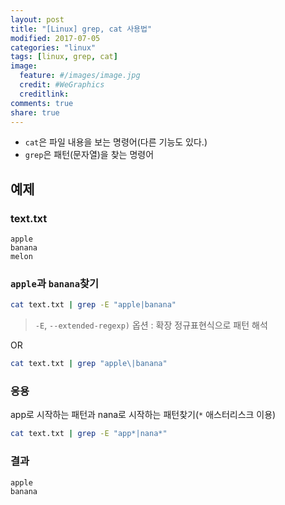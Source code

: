 ```yaml
---
layout: post
title: "[Linux] grep, cat 사용법"
modified: 2017-07-05
categories: "linux"
tags: [linux, grep, cat]
image:
  feature: #/images/image.jpg
  credit: #WeGraphics
  creditlink: 
comments: true
share: true
---
```


- `cat`은 파일 내용을 보는 명령어(다른 기능도 있다.)
- `grep`은 패턴(문자열)을 찾는 명령어

## 예제

### text.txt
```
apple
banana
melon
```

### `apple`과 `banana`찾기
```sh
cat text.txt | grep -E "apple|banana"
```
>`-E`, `--extended-regexp)` 옵션 : 확장 정규표현식으로 패턴 해석

OR
```sh
cat text.txt | grep "apple\|banana"
```

### 응용

app로 시작하는 패턴과 nana로 시작하는 패턴찾기(`*` 애스터리스크 이용)

```sh
cat text.txt | grep -E "app*|nana*"
```

### 결과
```
apple
banana
```